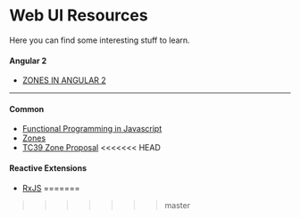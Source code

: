 # Web UI Resources
Here you can find some interesting stuff to learn.

#### Angular 2
* [ZONES IN ANGULAR 2](http://blog.thoughtram.io/angular/2016/02/01/zones-in-angular-2.html)

---

#### Common
* [Functional Programming in Javascript](http://reactivex.io/learnrx/)
* [Zones](http://blog.thoughtram.io/angular/2016/01/22/understanding-zones.html)
* [TC39 Zone Proposal](https://gist.github.com/mhevery/63fdcdf7c65886051d55)
<<<<<<< HEAD

#### Reactive Extensions
* [RxJS](http://xgrommx.github.io/rx-book/index.html)
=======
>>>>>>> master
